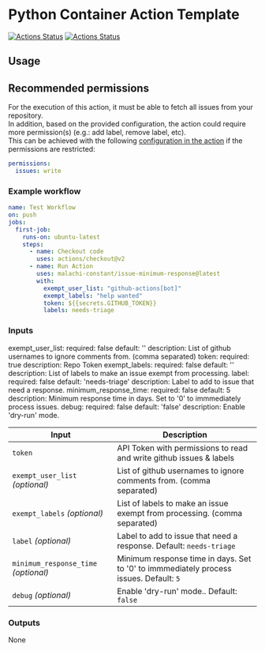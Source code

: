 # Python Container Action Template
[![Actions Status](https://github.com/malachi-constant/issue-minimum-response/workflows/Lint/badge.svg)](https://github.com/malachi-constant/issue-minimum-response/actions)
[![Actions Status](https://github.com/malachi-constant/issue-minimum-response/workflows/Test%20Workflow/badge.svg)](https://github.com/malachi-constant/issue-minimum-response/actions)


## Usage

## Recommended permissions

For the execution of this action, it must be able to fetch all issues from your repository.  
In addition, based on the provided configuration, the action could require more permission(s) (e.g.: add label, remove label, etc).  
This can be achieved with the following [configuration in the action](https://docs.github.com/en/actions/reference/workflow-syntax-for-github-actions#permissions) if the permissions are restricted:

```yaml
permissions:
  issues: write
```

### Example workflow

```yaml
name: Test Workflow
on: push
jobs:
  first-job:
    runs-on: ubuntu-latest
    steps:
      - name: Checkout code
        uses: actions/checkout@v2
      - name: Run Action
        uses: malachi-constant/issue-minimum-response@latest
        with:
          exempt_user_list: "github-actions[bot]"
          exempt_labels: "help wanted"
          token: ${{secrets.GITHUB_TOKEN}}
          labels: needs-triage
```

### Inputs

exempt_user_list: 
    required: false 
    default: ''
    description: List of github usernames to ignore comments from. (comma separated) 
  token:
    required: true
    description: Repo Token
  exempt_labels:
    required: false
    default: ''
    description: List of labels to make an issue exempt from processing.
  label:
    required: false
    default: 'needs-triage'
    description: Label to add to issue that need a response.
  minimum_response_time:
    required: false
    default: 5
    description: Minimum response time in days. Set to '0' to immmediately process issues.
  debug:
    required: false
    default: 'false'
    description: Enable 'dry-run' mode.

| Input                                             | Description                                        |
|------------------------------------------------------|-----------------------------------------------|
| `token` | API Token with permissions to read and write github issues & labels |
| `exempt_user_list` _(optional)_  | List of github usernames to ignore comments from. (comma separated) |
| `exempt_labels` _(optional)_  | List of labels to make an issue exempt from processing. (comma separated) |
| `label` _(optional)_  | Label to add to issue that need a response. Default: `needs-triage` |
| `minimum_response_time` _(optional)_  | Minimum response time in days. Set to '0' to immmediately process issues. Default: `5` |
| `debug` _(optional)_  | Enable 'dry-run' mode.. Default: `false` |


### Outputs
None